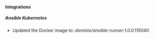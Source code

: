 
#### Integrations

##### Ansible Kubernetes

- Updated the Docker image to: *demisto/ansible-runner:1.0.0.115040*.

